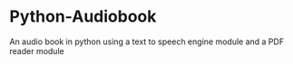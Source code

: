 # Python-Audiobook
An audio book in python using a text to speech engine module and a PDF reader module
